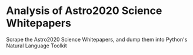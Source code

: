 # Analysis of Astro2020 Science Whitepapers
Scrape the Astro2020 Science Whitepapers, and dump them into Python's Natural Language Toolkit
